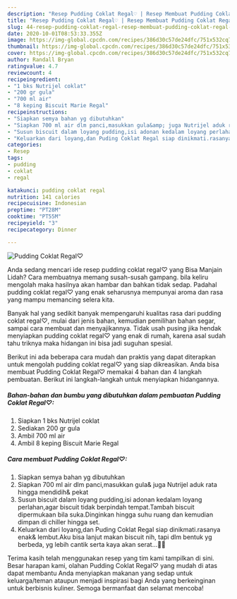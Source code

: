 ```yaml
---
description: "Resep Pudding Coklat Regal♡ | Resep Membuat Pudding Coklat Regal♡ Yang Sempurna"
title: "Resep Pudding Coklat Regal♡ | Resep Membuat Pudding Coklat Regal♡ Yang Sempurna"
slug: 44-resep-pudding-coklat-regal-resep-membuat-pudding-coklat-regal-yang-sempurna
date: 2020-10-01T08:53:33.355Z
image: https://img-global.cpcdn.com/recipes/386d30c57de24dfc/751x532cq70/pudding-coklat-regal♡-foto-resep-utama.jpg
thumbnail: https://img-global.cpcdn.com/recipes/386d30c57de24dfc/751x532cq70/pudding-coklat-regal♡-foto-resep-utama.jpg
cover: https://img-global.cpcdn.com/recipes/386d30c57de24dfc/751x532cq70/pudding-coklat-regal♡-foto-resep-utama.jpg
author: Randall Bryan
ratingvalue: 4.7
reviewcount: 4
recipeingredient:
- "1 bks Nutrijel coklat"
- "200 gr gula"
- "700 ml air"
- "8 keping Biscuit Marie Regal"
recipeinstructions:
- "Siapkan semya bahan yg dibutuhkan"
- "Siapkan 700 ml air dlm panci,masukkan gula&amp; juga Nutrijel aduk rata hingga mendidih&amp; pekat"
- "Susun biscuit dalam loyang pudding,isi adonan kedalam loyang perlahan,agar biscuit tidak berpindah tempat.Tambah biscuit dipermukaan bila suka.Dinginkan hingga suhu ruang dan kemudian dimpan di chiller hingga set."
- "Keluarkan dari loyang,dan Puding Coklat Regal siap dinikmati.rasanya enak&amp; lembut.Aku bisa lanjut makan biscuit nih, tapi dlm bentuk yg berbeda, yg lebih cantik serta kaya akan serat...🍮😍"
categories:
- Resep
tags:
- pudding
- coklat
- regal

katakunci: pudding coklat regal 
nutrition: 141 calories
recipecuisine: Indonesian
preptime: "PT28M"
cooktime: "PT55M"
recipeyield: "3"
recipecategory: Dinner

---
```



![Pudding Coklat Regal♡](https://img-global.cpcdn.com/recipes/386d30c57de24dfc/751x532cq70/pudding-coklat-regal♡-foto-resep-utama.jpg)

Anda sedang mencari ide resep pudding coklat regal♡ yang Bisa Manjain Lidah? Cara membuatnya memang susah-susah gampang. bila keliru mengolah maka hasilnya akan hambar dan bahkan tidak sedap. Padahal pudding coklat regal♡ yang enak seharusnya mempunyai aroma dan rasa yang mampu memancing selera kita.

Banyak hal yang sedikit banyak mempengaruhi kualitas rasa dari pudding coklat regal♡, mulai dari jenis bahan, kemudian pemilihan bahan segar, sampai cara membuat dan menyajikannya. Tidak usah pusing jika hendak menyiapkan pudding coklat regal♡ yang enak di rumah, karena asal sudah tahu triknya maka hidangan ini bisa jadi suguhan spesial.




Berikut ini ada beberapa cara mudah dan praktis yang dapat diterapkan untuk mengolah pudding coklat regal♡ yang siap dikreasikan. Anda bisa membuat Pudding Coklat Regal♡ memakai 4 bahan dan 4 langkah pembuatan. Berikut ini langkah-langkah untuk menyiapkan hidangannya.

<!--inarticleads1-->

##### Bahan-bahan dan bumbu yang dibutuhkan dalam pembuatan Pudding Coklat Regal♡:

1. Siapkan 1 bks Nutrijel coklat
1. Sediakan 200 gr gula
1. Ambil 700 ml air
1. Ambil 8 keping Biscuit Marie Regal




<!--inarticleads2-->

##### Cara membuat Pudding Coklat Regal♡:

1. Siapkan semya bahan yg dibutuhkan
1. Siapkan 700 ml air dlm panci,masukkan gula&amp; juga Nutrijel aduk rata hingga mendidih&amp; pekat
1. Susun biscuit dalam loyang pudding,isi adonan kedalam loyang perlahan,agar biscuit tidak berpindah tempat.Tambah biscuit dipermukaan bila suka.Dinginkan hingga suhu ruang dan kemudian dimpan di chiller hingga set.
1. Keluarkan dari loyang,dan Puding Coklat Regal siap dinikmati.rasanya enak&amp; lembut.Aku bisa lanjut makan biscuit nih, tapi dlm bentuk yg berbeda, yg lebih cantik serta kaya akan serat...🍮😍




Terima kasih telah menggunakan resep yang tim kami tampilkan di sini. Besar harapan kami, olahan Pudding Coklat Regal♡ yang mudah di atas dapat membantu Anda menyiapkan makanan yang sedap untuk keluarga/teman ataupun menjadi inspirasi bagi Anda yang berkeinginan untuk berbisnis kuliner. Semoga bermanfaat dan selamat mencoba!

